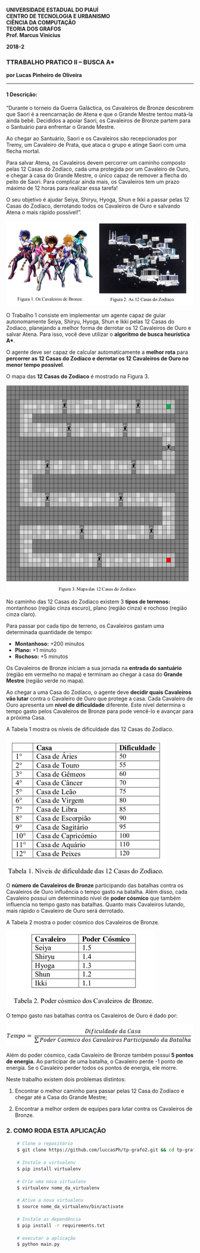 <dl>
<p><strong>
UNIVERSIDADE ESTADUAL DO PIAUÍ<br>
CENTRO DE TECNOLOGIA E URBANISMO<br>
CIÊNCIA DA COMPUTAÇÃO<br>
TEORIA DOS GRAFOS<br>
Prof. Marcus Vinicius<br>

<p>2018-2</p>
</strong></p>
</dl>

### TTRABALHO PRATICO II – BUSCA A\*

**por Lucas Pinheiro de Oliveira**

---

#### 1 Descrição:

“Durante o torneio da Guerra Galáctica, os Cavaleiros de Bronze descobrem que
Saori é a reencarnação de Atena e que o Grande Mestre tentou matá-la ainda bebê.
Decididos a apoiar Saori, os Cavaleiros de Bronze partem para o Santuário para
enfrentar o Grande Mestre.

Ao chegar ao Santuário, Saori e os Cavaleiros são recepcionados por Tremy, um
Cavaleiro de Prata, que ataca o grupo e atinge Saori com uma flecha mortal.

Para salvar Atena, os Cavaleiros devem percorrer um caminho composto pelas 12
Casas do Zodíaco, cada uma protegida por um Cavaleiro de Ouro, e chegar à casa do
Grande Mestre, o único capaz de remover a flecha do peito de Saori. Para complicar
ainda mais, os Cavaleiros tem um prazo máximo de 12 horas para realizar essa tarefa!

O seu objetivo é ajudar Seiya, Shiryu, Hyoga, Shun e Ikki a passar pelas 12 Casas do
Zodíaco, derrotando todos os Cavaleiros de Ouro e salvando Atena o mais rápido
possível!”.

![](cavaleiros/image/figura1.png)

O Trabalho 1 consiste em implementar um agente capaz de guiar autonomamente Seiya,
Shiryu, Hyoga, Shun e Ikki pelas 12 Casas do Zodíaco, planejando a melhor forma de
derrotar os 12 Cavaleiros de Ouro e salvar Atena. Para isso, você deve utilizar o
**algoritmo de busca heurística A\***.

O agente deve ser capaz de calcular automaticamente a **melhor rota** para **percorrer as**
**12 Casas do Zodíaco e derrotar os 12 Cavaleiros de Ouro no menor tempo possível**.

O mapa das **12 Casas do Zodíaco** é mostrado na Figura 3.

![](cavaleiros/image/figura2.png)

No caminho das 12 Casas do Zodíaco existem 3 **tipos de terrenos:** montanhoso (região
cinza escuro), plano (região cinza) e rochoso (região cinza claro).

Para passar por cada tipo de terreno, os Cavaleiros gastam uma determinada quantidade
de tempo:

- **Montanhoso:** +200 minutos
- **Plano:** +1 minuto
- **Rochoso:** +5 minutos

Os Cavaleiros de Bronze iniciam a sua jornada na **entrada do santuário** (região em
vermelho no mapa) e terminam ao chegar à casa do **Grande Mestre** (região verde no
mapa).

Ao chegar a uma Casa do Zodíaco, o agente deve **decidir quais Cavaleiros vão lutar**
contra o Cavaleiro de Ouro que protege a casa. Cada Cavaleiro de Ouro apresenta um
**nível de dificuldade** diferente. Este nível determina o tempo gasto pelos Cavaleiros de
Bronze para pode vencê-lo e avançar para a próxima Casa.

A Tabela 1 mostra os níveis de dificuldade das 12 Casas do Zodíaco.

![](cavaleiros/image/tabela.png)

O **número de Cavaleiros de Bronze** participando das batalhas contra os Cavaleiros de
Ouro influência o tempo gasto na batalha. Além disso, cada Cavaleiro possui um
determinado nível de **poder cósmico** que também influencia no tempo gasto nas
batalhas. Quanto mais Cavaleiros lutando, mais rápido o Cavaleiro de Ouro será
derrotado.

A Tabela 2 mostra o poder cósmico dos Cavaleiros de Bronze.

![](cavaleiros/image/tabela2.png)

O tempo gasto nas batalhas contra os Cavaleiros de Ouro é dado por:

![](cavaleiros/image/tempo.png)

Além do poder cósmico, cada Cavaleiro de Bronze também possui **5 pontos de energia.**
Ao participar de uma batalha, o Cavaleiro perde -1 ponto de energia. Se o Cavaleiro
perder todos os pontos de energia, ele morre.

Neste trabalho existem dois problemas distintos:

1. Encontrar o melhor caminho para passar pelas 12 Casa do Zodíaco e
   chegar até a Casa do Grande Mestre;

2. Encontrar a melhor ordem de equipes para lutar contra os Cavaleiros de
   Bronze.

### 2. COMO RODA ESTA APLICAÇÃO

```sh
    # Clone o repositório
    $ git clone https://github.com/luccasPh/tp-grafo2.git && cd tp-grafo2

    # Instale o virtualenv
    $ pip install virtualenv

    # Crie uma nova virtualenv
    $ virtualenv nome_da_virtualenv

    # Ative a nova virtualenv
    $ source nome_da_virtualenv/bin/activate

    # Instale as dependência
    $ pip install -r requirements.txt

    # executar a aplicação
    $ python main.py
```
